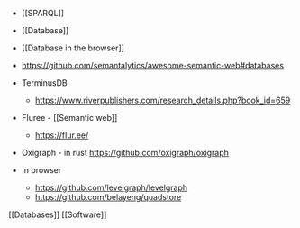 - [[SPARQL]]
- [[Database]]
- [[Database in the browser]]

- https://github.com/semantalytics/awesome-semantic-web#databases
- TerminusDB
	-  https://www.riverpublishers.com/research_details.php?book_id=659

- Fluree - [[Semantic web]]
	-  https://flur.ee/

- Oxigraph - in rust https://github.com/oxigraph/oxigraph

- In browser
	-  https://github.com/levelgraph/levelgraph
	-  https://github.com/belayeng/quadstore

[[Databases]] [[Software]]
